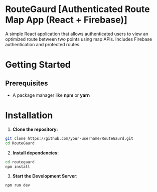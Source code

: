 # RouteGaurd [Authenticated Route Map App (React + Firebase)]
A simple React application that allows authenticated users to view an optimized route between two points using map APIs. Includes Firebase authentication and protected routes.

# Getting Started
## Prerequisites

- A package manager like **npm** or **yarn**

# Installation
1. **Clone the repository:**
```bash
git clone https://github.com/your-username/RouteGaurd.git
cd RouteGaurd
```
   
2.  **Install dependencies:**
   ```bash
   cd routegaurd
   npm install
   ```
3. **Start the Development Server:**
 ```bash
 npm run dev
 ```


